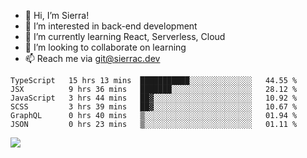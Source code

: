 - 👋 Hi, I’m Sierra!
- 👀 I’m interested in back-end development
- 🌱 I’m currently learning React, Serverless, Cloud
- 💞️ I’m looking to collaborate on learning
- 📫 Reach me via git@sierrac.dev

<!--START_SECTION:waka-->

```text
TypeScript   15 hrs 13 mins  ███████████░░░░░░░░░░░░░░   44.55 %
JSX          9 hrs 36 mins   ███████░░░░░░░░░░░░░░░░░░   28.12 %
JavaScript   3 hrs 44 mins   ██▓░░░░░░░░░░░░░░░░░░░░░░   10.92 %
SCSS         3 hrs 39 mins   ██▓░░░░░░░░░░░░░░░░░░░░░░   10.67 %
GraphQL      0 hrs 40 mins   ▒░░░░░░░░░░░░░░░░░░░░░░░░   01.94 %
JSON         0 hrs 23 mins   ▒░░░░░░░░░░░░░░░░░░░░░░░░   01.11 %
```

<!--END_SECTION:waka-->


![](https://hit.yhype.me/github/profile?user_id=7351311)
